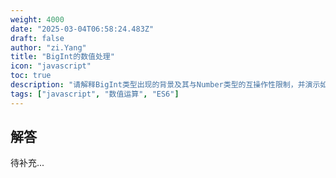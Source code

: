```yaml
---
weight: 4000
date: "2025-03-04T06:58:24.483Z"
draft: false
author: "zi.Yang"
title: "BigInt的数值处理"
icon: "javascript"
toc: true
description: "请解释BigInt类型出现的背景及其与Number类型的互操作性限制，并演示如何安全地进行BigInt与字符串之间的转换操作。"
tags: ["javascript", "数值运算", "ES6"]
---
```


## 解答

待补充...
